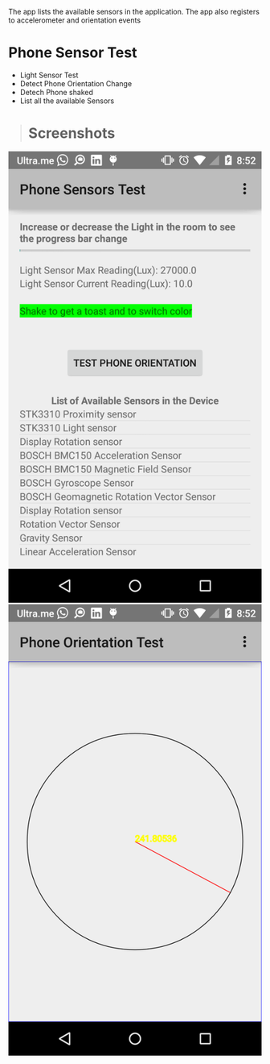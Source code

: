 
The app lists the available sensors in the application. The app also registers to accelerometer and orientation events

# Phone Sensor Test

- Light Sensor Test
- Detect Phone Orientation Change 
- Detech Phone shaked
- List all the available Sensors

> # Screenshots

![Alt text](/raw/1.png?raw=true "Home Screen")
![Alt text](/raw/2.png?raw=true "Array Adapter")

